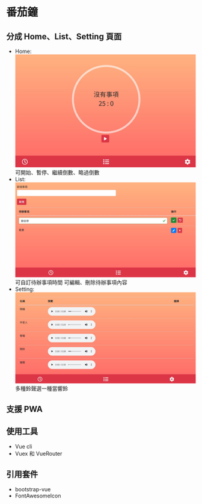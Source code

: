 # 番茄鐘

## 分成 Home、List、Setting 頁面

- Home:
  ![image](./images/readme.jpg)
  可開始、暫停、繼續倒數、略過倒數
- List:
  ![image](./images/list.jpg)
  可自訂待辦事項時間
  可編輯、刪除待辦事項內容
- Setting:
  ![image](./images/settings.jpg)
  多種鈴聲選一種當響鈴

## 支援 PWA

## 使用工具

- Vue cli
- Vuex 和 VueRouter

## 引用套件

- bootstrap-vue
- FontAwesomeIcon
